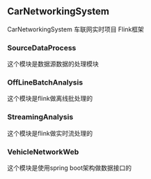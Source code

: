 ## CarNetworkingSystem
CarNetworkingSystem 车联网实时项目 Flink框架

### SourceDataProcess
这个模块是数据源数据的处理模块

### OffLineBatchAnalysis
这个模块是flink做离线批处理的

### StreamingAnalysis
这个模块是flink做实时流处理的

### VehicleNetworkWeb
这个模块是使用spring boot架构做数据接口的
